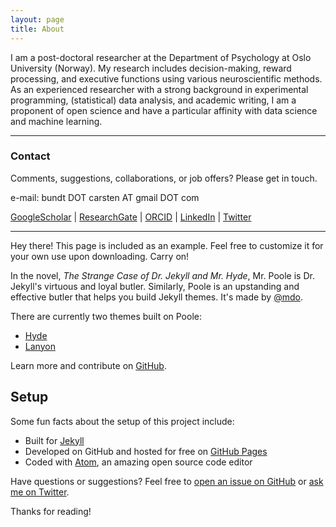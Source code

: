```yaml
---
layout: page
title: About
---
```


I am a post-doctoral researcher at the Department of Psychology at Oslo University (Norway). My research includes decision-making, reward processing, and executive functions using various neuroscientific methods. As an experienced researcher with a strong background in experimental programming, (statistical) data analysis, and academic writing, I am a proponent of open science and have a particular affinity with data science and machine learning.

---
### Contact
Comments, suggestions, collaborations, or job offers? Please get in touch.

e-mail: bundt DOT carsten AT gmail DOT com

[GoogleScholar](https://scholar.google.be/citations?user=XVWNeUUAAAAJ&hl=de) | [ResearchGate](https://www.researchgate.net/profile/Carsten-Bundt) | [ORCID](https://orcid.org/0000-0002-3464-2330) | [LinkedIn](https://no.linkedin.com/in/carsten-bundt-phd-2a8806194) | [Twitter](https://twitter.com/neuronculus)





---


<p class="message">
  Hey there! This page is included as an example. Feel free to customize it for your own use upon downloading. Carry on!
</p>

In the novel, *The Strange Case of Dr. Jekyll and Mr. Hyde*, Mr. Poole is Dr. Jekyll's virtuous and loyal butler. Similarly, Poole is an upstanding and effective butler that helps you build Jekyll themes. It's made by [@mdo](https://twitter.com/mdo).

There are currently two themes built on Poole:

- [Hyde](https://hyde.getpoole.com)
- [Lanyon](https://lanyon.getpoole.com)

Learn more and contribute on [GitHub](https://github.com/poole).

## Setup

Some fun facts about the setup of this project include:

- Built for [Jekyll](https://jekyllrb.com)
- Developed on GitHub and hosted for free on [GitHub Pages](https://pages.github.com)
- Coded with [Atom](https://atom.io), an amazing open source code editor

Have questions or suggestions? Feel free to [open an issue on GitHub](https://github.com/poole/poole/issues/new) or [ask me on Twitter](https://twitter.com/mdo).

Thanks for reading!
